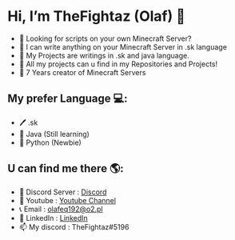 #  Hi, I’m TheFightaz (Olaf) 👋
- 👀 Looking for scripts on your own Minecraft Server?
- 🌱 I can write anything on your Minecraft Server in .sk language
- 🧬 My Projects are writings in .sk and java language.
- 🧨 All my projects can u find in my Repositories and Projects!
- 🔰 7 Years creator of Minecraft Servers


## My prefer Language 💻:
- 🖊 .sk
- 🔌 Java (Still learning)
- 🐍 Python (Newbie)

## U can find me there 🌎:
- 🔮 Discord Server : <a href="https://discord.gg/kVej5SKDMF">Discord</a>
- 🎥 Youtube : <a href="https://www.youtube.com/channel/UCwLi3PgldG2kq3NVZz88JUQ">Youtube Channel</a>
- 📞 Email : olafeq192@o2.pl
- 🔔 LinkedIn : <a href=https://www.linkedin.com/in/olaf-bigda-086103222/> LinkedIn</a>
- 📫 My discord : TheFightaz#5196
<!---
--->

